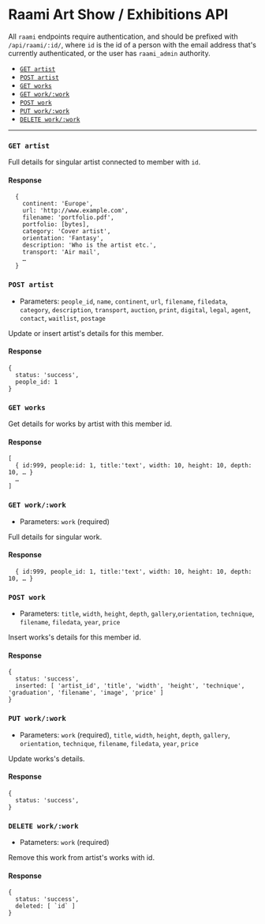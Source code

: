 # Raami Art Show / Exhibitions API

All `raami` endpoints require authentication, and should be prefixed with
`/api/raami/:id/`, where `id` is the id of a person with the email address that's
currently authenticated, or the user has `raami_admin` authority.

- [`GET artist`](#get-artist)
- [`POST artist`](#post-artist)
- [`GET works`](#get-works)
- [`GET work/:work`](#get-workwork)
- [`POST work`](#post-work)
- [`PUT work/:work`](#put-workwork)
- [`DELETE work/:work`](#delete-workwork)

---

### `GET artist`

Full details for singular artist connected to member with `id`.

#### Response

```
  {
    continent: 'Europe',
    url: 'http://www.example.com',
    filename: 'portfolio.pdf',
    portfolio: [bytes],
    category: 'Cover artist',
    orientation: 'Fantasy',
    description: 'Who is the artist etc.',
    transport: 'Air mail',
    …
  }
```

### `POST artist`

- Parameters: `people_id`, `name`, `continent`, `url`, `filename`, `filedata`,
  `category`, `description`, `transport`, `auction`, `print`, `digital`, `legal`,
  `agent`, `contact`, `waitlist`, `postage`

Update or insert artist's details for this member.

#### Response

```
{
  status: 'success',
  people_id: 1
}
```

### `GET works`

Get details for works by artist with this member id.

#### Response

```
[
  { id:999, people:id: 1, title:'text', width: 10, height: 10, depth: 10, … }
  …
]
```

### `GET work/:work`

- Parameters: `work` (required)

Full details for singular work.

#### Response

```
  { id:999, people_id: 1, title:'text', width: 10, height: 10, depth: 10, … }
```

### `POST work`

- Parameters: `title`, `width`, `height`, `depth`, `gallery`,`orientation`,
  `technique`, `filename`, `filedata`, `year`, `price`

Insert works's details for this member id.

#### Response

```
{
  status: 'success',
  inserted: [ 'artist_id', 'title', 'width', 'height', 'technique', 'graduation', 'filename', 'image', 'price' ]
}
```

### `PUT work/:work`

- Parameters: `work` (required), `title`, `width`, `height`, `depth`, `gallery`,
  `orientation`, `technique`, `filename`, `filedata`, `year`, `price`

Update works's details.

#### Response

```
{
  status: 'success',
}
```

### `DELETE work/:work`

- Patameters: `work` (required)

Remove this work from artist's works with id.

#### Response

```
{
  status: 'success',
  deleted: [ `id` ]
}
```
